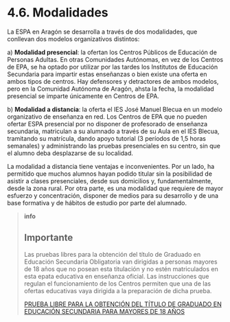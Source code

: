 # 4.6. Modalidades

La ESPA en Aragón se desarrolla a través de dos modalidades, que conllevan dos modelos organizativos distintos:

a\) **Modalidad presencial**: la ofertan los Centros Públicos de Educación de Personas Adultas. En otras Comunidades Autónomas, en vez de los Centros de EPA, se ha optado por utilizar por las tardes los Institutos de Educación Secundaria para impartir estas enseñanzas o bien existe una oferta en ambos tipos de centros. Hay defensores y detractores de ambos modelos, pero en la Comunidad Autónoma de Aragón, ahsta la fecha, la modalidad presencial se imparte únicamente en Centros de EPA.

b\) **Modalidad a distancia**: la oferta el IES José Manuel Blecua en un modelo organizativo de enseñanza en red. Los Centros de EPA que no pueden ofertar ESPA presencial por no disponer de profesorado de enseñanza secundaria, matriculan a su alumnado a través de su Aula en el IES Blecua, tramitando su matrícula, dando apoyo tutorial \(3 períodos de 1,5 horas semanales\) y administrando las pruebas presenciales en su centro, sin que el alumno deba desplazarse de su localidad.

La modalidad a distancia tiene ventajas e inconvenientes. Por un lado, ha permitido que muchos alumnos hayan podido titular sin la posibilidad de asistir a clases presenciales, desde sus domicilios y, fundamentalmente, desde la zona rural. Por otra parte, es una modalidad que requiere de mayor esfuerzo y concentración, disponer de medios para su desarrollo y de una base formativa y de hábitos de estudio por parte del alumnado.

> **info**
>
> ## Importante
>
> Las pruebas libres para la obtención del título de Graduado en Educación Secundaria Obligatoria van dirigidas a personas mayores de 18 años que no posean esta titulación y no estén matriculados en esta epata educativa en enseñanza oficial. Las instrucciones que regulan el funcionamiento de los Centros permiten que una de las ofertas educativas vaya dirigida a la preparación de dicha prueba.
>
> [PRUEBA LIBRE PARA LA OBTENCIÓN DEL TÍTULO DE GRADUADO EN EDUCACIÓN SECUNDARIA PARA MAYORES DE 18 AÑOS](http://www.educaragon.org/guiaeducativa/guia_educativa_permanente.asp?sepRuta=Sistema+Educativo%2F%3Ca+href%3D%27%2Feducacion%5Fno%5Funi%2Easp%27%3EEnse%F1anza+no+Universitaria%3C%2Fa%3E%2F&amp;guiaeducativa=&amp;strSeccion=PPI04&amp;titpadre=Educaci%F3n+permanente&amp;arrpadres=$Pruebas+libres+y+de+acceso+para+personas+adultas&amp;arrides=$1228&amp;arridesvin=$&amp;lngArbol=1229&amp;lngArbolvinculado)



